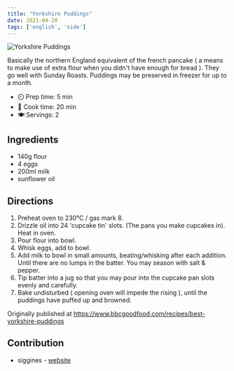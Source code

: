 ```yaml
---
title: "Yorkshire Puddings"
date: 2021-04-20
tags: ['english', 'side']
---
```


![Yorkshire Puddings](/pix/yorkshire-puddings.webp)

Basically the northern England equivalent of the french pancake ( a means to make use of extra flour when you didn't have enough for bread ). They go well with Sunday Roasts.
Puddings may be preserved in freezer for up to a month.

- ⏲️ Prep time: 5 min
- 🍳 Cook time: 20 min
- 🍽️ Servings: 2

## Ingredients

- 140g flour
- 4 eggs
- 200ml milk
- sunflower oil

## Directions

1. Preheat oven to 230°C / gas mark 8.
2. Drizzle oil into 24 'cupcake tin' slots. (The pans you make cupcakes in). Heat in oven.
3. Pour flour into bowl. 
4. Whisk eggs, add to bowl.
5. Add milk to bowl in small amounts, beating/whisking after each addition. Until there are no lumps in the batter. You may season with salt & pepper.
6. Tip batter into a jug so that you may pour into the cupcake pan slots evenly and carefully.
7. Bake undisturbed ( opening oven will impede the rising ), until the puddings have puffed up and browned.

Originally published at https://www.bbcgoodfood.com/recipes/best-yorkshire-puddings

## Contribution

- siggines - [website](http://jacobsiggins.co.uk)

